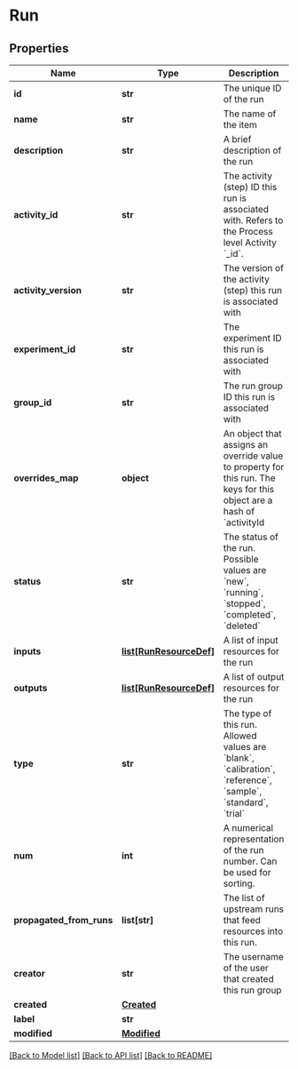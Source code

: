 # Run

## Properties
Name | Type | Description | Notes
------------ | ------------- | ------------- | -------------
**id** | **str** | The unique ID of the run | [optional] 
**name** | **str** | The name of the item | [optional] 
**description** | **str** | A brief description of the run | [optional] 
**activity_id** | **str** | The activity (step) ID this run is associated with. Refers to the Process level Activity &#x60;_id&#x60;. | [optional] 
**activity_version** | **str** | The version of the activity (step) this run is associated with | [optional] 
**experiment_id** | **str** | The experiment ID this run is associated with | [optional] 
**group_id** | **str** | The run group ID this run is associated with | [optional] 
**overrides_map** | **object** | An object that assigns an override value to property for this run. The keys for this object are a hash of &#x60;activityId | resourceDefId | componentId | propertyTypeId&#x60;, and the value for the object is the value you want to assign for the property specified in the hash  example  {   \&quot;RS2vW87PNg33T4HTQ |EnGj979ADGJJZSPMF | null | concentration\&quot;: \&quot;1\&quot; }  | [optional] 
**status** | **str** | The status of the run. Possible values are &#x60;new&#x60;, &#x60;running&#x60;, &#x60;stopped&#x60;, &#x60;completed&#x60;, &#x60;deleted&#x60; | [optional] 
**inputs** | [**list[RunResourceDef]**](RunResourceDef.md) | A list of input resources for the run | [optional] 
**outputs** | [**list[RunResourceDef]**](RunResourceDef.md) | A list of output resources for the run | [optional] 
**type** | **str** | The type of this run. Allowed values are &#x60;blank&#x60;, &#x60;calibration&#x60;, &#x60;reference&#x60;, &#x60;sample&#x60;, &#x60;standard&#x60;, &#x60;trial&#x60; | [optional] 
**num** | **int** | A numerical representation of the run number. Can be used for sorting. | [optional] 
**propagated_from_runs** | **list[str]** | The list of upstream runs that feed resources into this run. | [optional] 
**creator** | **str** | The username of the user that created this run group | [optional] 
**created** | [**Created**](Created.md) |  | [optional] 
**label** | **str** |  | [optional] 
**modified** | [**Modified**](Modified.md) |  | [optional] 

[[Back to Model list]](../README.md#documentation-for-models) [[Back to API list]](../README.md#documentation-for-api-endpoints) [[Back to README]](../README.md)

